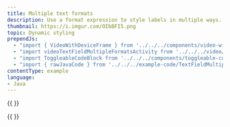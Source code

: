 ```yaml
---
title: Multiple text formats
description: Use a format expression to style labels in multiple ways.
thumbnail: https://i.imgur.com/OIbBFI5.png
topic: Dynamic styling
prependJs:
  - "import { VideoWithDeviceFrame } from '../../../components/video-with-device-frame'"
  - "import videoTextFieldMultipleFormatsActivity from '../../../video/example-text-field-multiple-formats-activity.mp4'"
  - "import ToggleableCodeBlock from '../../../components/toggleable-code-block'"
  - "import { rawJavaCode } from '../../../example-code/TextFieldMultipleFormatsActivity.js'"
contentType: example
language:
- Java
---
```


{{
  <VideoWithDeviceFrame
    videoFile={videoTextFieldMultipleFormatsActivity}
    rotation="horizontal"
    device="pixel-2"
  />
}}

<!-- Any notes about this example would go here.  -->

{{
  <ToggleableCodeBlock
    java={rawJavaCode}
  />
}}
